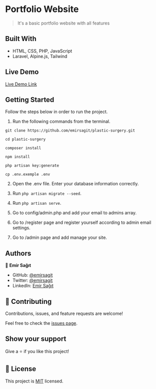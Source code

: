# Portfolio Website

> It's a basic portfolio website with all features 

## Built With

- HTML, CSS, PHP, JavaScript
- Laravel, Alpine.js, Tailwind

## Live Demo

[Live Demo Link](https://www.hayatikale.com/)

## Getting Started

Follow the steps below in order to run the project.

1. Run the following commands from the terminal.

```git clone https://github.com/emirsagit/plastic-surgery.git ```

```cd plastic-surgery```

```composer install```

```npm install```

```php artisan key:generate```

```cp .env.exemple .env```

2. Open the .env file. Enter your database information correctly.

3. Run ```php artisan migrate --seed```.

4. Run ```php artisan serve```.

5. Go to config/admin.php and add your email to admins array.

6. Go to /register page and register yourself according to admin email settings.

7. Go to /admin page and add manage your site.

## Authors

👤 **Emir Sağıt**

- GitHub: [@emirsagit](https://github.com/emirsagit)
- Twitter: [@emirsagit](https://twitter.com/emirsagit)
- LinkedIn: [Emir Sağıt](https://www.linkedin.com/in/emir-sa%C4%9F%C4%B1t-633035188/)

## 🤝 Contributing

Contributions, issues, and feature requests are welcome!

Feel free to check the [issues page](../../issues/).

## Show your support

Give a ⭐️ if you like this project!

## 📝 License

This project is [MIT](./MIT.md) licensed.
